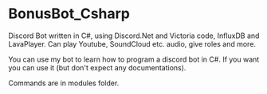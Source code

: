 # BonusBot_Csharp
Discord Bot written in C#, using Discord.Net and Victoria code, InfluxDB and LavaPlayer.
Can play Youtube, SoundCloud etc. audio, give roles and more.

You can use my bot to learn how to program a discord bot in C#.
If you want you can use it (but don't expect any documentations).

Commands are in modules folder.
